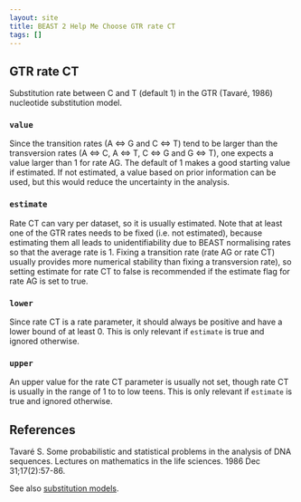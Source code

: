 ```yaml
---
layout: site
title: BEAST 2 Help Me Choose GTR rate CT
tags: []
---
```


## GTR rate CT

Substitution rate between C and T (default 1) in the GTR (Tavaré, 1986) nucleotide substitution model. 


### `value`

Since the transition rates (A <=> G and C <=> T) tend to be larger than the transversion rates (A <=> C, A <=> T, C <=> G and G <=> T), one expects a value larger than 1 for rate AG. The default of 1 makes a good starting value if estimated. If not estimated, a value based on prior information can be used, but this would reduce the uncertainty in the analysis.

### `estimate`

Rate CT can vary per dataset, so it is usually estimated. Note that at least one of the GTR rates needs to be fixed (i.e. not estimated), because estimating them all leads to unidentifiability due to BEAST normalising rates so that the average rate is 1. Fixing a transition rate (rate AG or rate CT) usually provides more numerical stability than fixing a transversion rate), so setting estimate for rate CT to false is recommended if the estimate flag for rate AG is set to true.

### `lower`

Since rate CT is a rate parameter, it should always be positive and have a lower bound of at least 0. This is only relevant if `estimate` is true and ignored otherwise.

### `upper`

An upper value for the rate CT parameter is usually not set, though rate CT is usually in the range of 1 to to low teens.
This is only relevant if `estimate` is true and ignored otherwise.


## References 

Tavaré S. Some probabilistic and statistical problems in the analysis of DNA sequences. Lectures on mathematics in the life sciences. 1986 Dec 31;17(2):57-86.

See also [substitution models](https://en.wikipedia.org/wiki/Substitution_model).